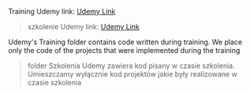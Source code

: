 Training Udemy link: [Udemy Link](https://www.udemy.com/course/nextjs-react-the-complete-guide/)

> szkolenie Udemy link: [Udemy Link](https://www.udemy.com/course/nextjs-react-the-complete-guide/)

Udemy's Training folder contains code written during training. We place only the code of the projects that were implemented during the training

> folder Szkolenia Udemy zawiera kod pisany w czasie szkolenia. Umieszczamy wyłącznie kod projektów jakie były realizowane w czasie szkolenia
